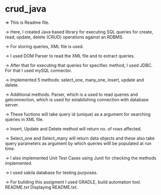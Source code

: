 # crud_java

=> This is Readme file.

-> Here, I created Java based library for executing SQL queries for create, read, update, delete (CRUD) operations against an RDBMS. 

-> For storing queries, XML file is used.

-> I used DOM Parser to read the XML file and to extract queries.

-> After that for executing that queries for specifiec method, I used JDBC. For that I used mySQL connector.

-> Implemented 5 methods: select_one, many_one, insert, update and delete.

-> Additional methods: Parser, which is a used to read queries and getconnection, which is used for establishing connection with database server.

-> These fuctions will take query id (unique) as a argument for searching queries in XML file. 

-> Insert, Update and Delete method will return no. of rows affected.

-> Select_one and Select_many will return data objects and these also take query parameters as argument by which queries willl be populated at run time.

-> I also implemented Unit Test Cases using Junit for checking the methods implemented.

-> I used sakila database for testing purposes. 

-> For buliding this assigment I used GRADLE, build automation tool.
README.txt
Displaying README.txt.

